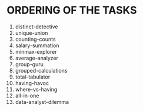 # ORDERING OF THE TASKS

1. distinct-detective
2. unique-union
3. counting-counts
4. salary-summation
5. minmax-explorer
6. average-analyzer
7. group-guru
8. grouped-calculations
9. total-tabulator
10. having-havoc
11. where-vs-having
12. all-in-one
13. data-analyst-dilemma